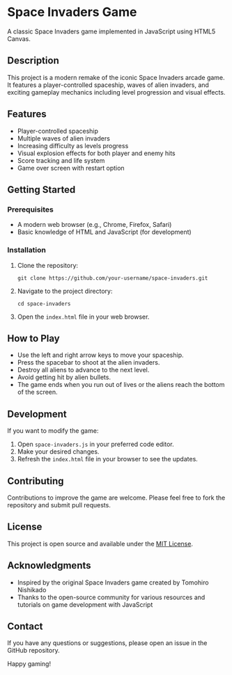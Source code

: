 # Space Invaders Game

A classic Space Invaders game implemented in JavaScript using HTML5 Canvas.

## Description

This project is a modern remake of the iconic Space Invaders arcade game. It features a player-controlled spaceship, waves of alien invaders, and exciting gameplay mechanics including level progression and visual effects.

## Features

- Player-controlled spaceship
- Multiple waves of alien invaders
- Increasing difficulty as levels progress
- Visual explosion effects for both player and enemy hits
- Score tracking and life system
- Game over screen with restart option

## Getting Started

### Prerequisites

- A modern web browser (e.g., Chrome, Firefox, Safari)
- Basic knowledge of HTML and JavaScript (for development)

### Installation

1. Clone the repository:
   ```
   git clone https://github.com/your-username/space-invaders.git
   ```
2. Navigate to the project directory:
   ```
   cd space-invaders
   ```
3. Open the `index.html` file in your web browser.

## How to Play

- Use the left and right arrow keys to move your spaceship.
- Press the spacebar to shoot at the alien invaders.
- Destroy all aliens to advance to the next level.
- Avoid getting hit by alien bullets.
- The game ends when you run out of lives or the aliens reach the bottom of the screen.

## Development

If you want to modify the game:

1. Open `space-invaders.js` in your preferred code editor.
2. Make your desired changes.
3. Refresh the `index.html` file in your browser to see the updates.

## Contributing

Contributions to improve the game are welcome. Please feel free to fork the repository and submit pull requests.

## License

This project is open source and available under the [MIT License](LICENSE).

## Acknowledgments

- Inspired by the original Space Invaders game created by Tomohiro Nishikado
- Thanks to the open-source community for various resources and tutorials on game development with JavaScript

## Contact

If you have any questions or suggestions, please open an issue in the GitHub repository.

Happy gaming!